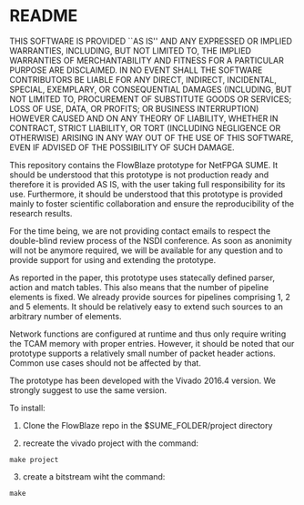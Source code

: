 # README #

THIS SOFTWARE IS PROVIDED ``AS IS'' AND ANY EXPRESSED OR IMPLIED WARRANTIES, INCLUDING, BUT NOT LIMITED TO, THE IMPLIED WARRANTIES OF MERCHANTABILITY AND FITNESS FOR A PARTICULAR PURPOSE ARE DISCLAIMED. IN NO EVENT SHALL THE SOFTWARE CONTRIBUTORS BE LIABLE FOR ANY DIRECT, INDIRECT, INCIDENTAL, SPECIAL, EXEMPLARY, OR CONSEQUENTIAL DAMAGES (INCLUDING, BUT NOT LIMITED TO, PROCUREMENT OF SUBSTITUTE GOODS OR SERVICES; LOSS OF USE, DATA, OR PROFITS; OR BUSINESS INTERRUPTION) HOWEVER CAUSED AND ON ANY THEORY OF LIABILITY, WHETHER IN CONTRACT, STRICT LIABILITY, OR TORT (INCLUDING NEGLIGENCE OR OTHERWISE) ARISING IN ANY WAY OUT OF THE USE OF THIS SOFTWARE, EVEN IF ADVISED OF THE POSSIBILITY OF SUCH DAMAGE.

This repository contains the FlowBlaze prototype for  NetFPGA SUME. 
It should be understood that this prototype is not production ready and
therefore it is provided AS IS, with the user taking full responsibility
for its use.
Furthermore, it should be understood that this prototype is provided 
mainly to foster scientific collaboration and ensure the reproducibility
of the research results.

For the time being, we are not providing contact emails to respect
the double-blind review process of the NSDI conference.
As soon as anonimity will not be anymore required, we will be available
for any question and to provide support for using and extending the
prototype.

As reported in the paper, this prototype uses statecally defined parser, 
action and match tables.
This also means that the number of pipeline elements is fixed.
We already provide sources for pipelines comprising 1, 2 and 5 elements.
It should be relatively easy to extend such sources to an arbitrary 
number of elements.

Network functions are configured at runtime and thus only require writing
the TCAM memory with proper entries. However, it should be noted that
our prototype supports a relatively small number of packet header actions.
Common use cases should not be affected by that.

The prototype has been developed with the Vivado 2016.4 version. We strongly suggest
to use the same version.

To install:

1) Clone the FlowBlaze repo in the $SUME_FOLDER/project directory 

2) recreate the vivado project with the command:

```shell
make project
```

3) create a bitstream wiht the command:

```shell
make
```

